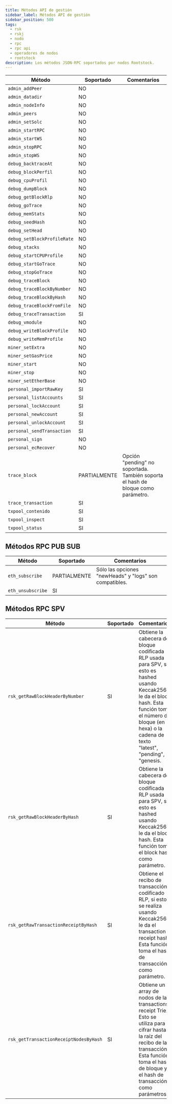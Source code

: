 ```yaml
---
title: Métodos API de gestión
sidebar_label: Métodos API de gestión
sidebar_position: 500
tags:
  - rsk
  - rskj
  - nodo
  - rpc
  - rpc api
  - operadores de nodos
  - rootstock
description: Los métodos JSON-RPC soportados por nodos Rootstock.
---
```


| Método                      | Soportado    | Comentarios                                                                                                      |
| --------------------------- | ------------ | ---------------------------------------------------------------------------------------------------------------- |
| `admin_addPeer`             | NO           |                                                                                                                  |
| `admin_datadir`             | NO           |                                                                                                                  |
| `admin_nodeInfo`            | NO           |                                                                                                                  |
| `admin_peers`               | NO           |                                                                                                                  |
| `admin_setSolc`             | NO           |                                                                                                                  |
| `admin_startRPC`            | NO           |                                                                                                                  |
| `admin_startWS`             | NO           |                                                                                                                  |
| `admin_stopRPC`             | NO           |                                                                                                                  |
| `admin_stopWS`              | NO           |                                                                                                                  |
| `debug_backtraceAt`         | NO           |                                                                                                                  |
| `debug_blockPerfil`         | NO           |                                                                                                                  |
| `debug_cpuProfil`           | NO           |                                                                                                                  |
| `debug_dumpBlock`           | NO           |                                                                                                                  |
| `debug_getBlockRlp`         | NO           |                                                                                                                  |
| `debug_goTrace`             | NO           |                                                                                                                  |
| `debug_memStats`            | NO           |                                                                                                                  |
| `debug_seedHash`            | NO           |                                                                                                                  |
| `debug_setHead`             | NO           |                                                                                                                  |
| `debug_setBlockProfileRate` | NO           |                                                                                                                  |
| `debug_stacks`              | NO           |                                                                                                                  |
| `debug_startCPUProfile`     | NO           |                                                                                                                  |
| `debug_startGoTrace`        | NO           |                                                                                                                  |
| `debug_stopGoTrace`         | NO           |                                                                                                                  |
| `debug_traceBlock`          | NO           |                                                                                                                  |
| `debug_traceBlockByNumber`  | NO           |                                                                                                                  |
| `debug_traceBlockByHash`    | NO           |                                                                                                                  |
| `debug_traceBlockFromFile`  | NO           |                                                                                                                  |
| `debug_traceTransaction`    | SI           |                                                                                                                  |
| `debug_vmodule`             | NO           |                                                                                                                  |
| `debug_writeBlockProfile`   | NO           |                                                                                                                  |
| `debug_writeMemProfile`     | NO           |                                                                                                                  |
| `miner_setExtra`            | NO           |                                                                                                                  |
| `miner_setGasPrice`         | NO           |                                                                                                                  |
| `miner_start`               | NO           |                                                                                                                  |
| `miner_stop`                | NO           |                                                                                                                  |
| `miner_setEtherBase`        | NO           |                                                                                                                  |
| `personal_importRawKey`     | SI           |                                                                                                                  |
| `personal_listAccounts`     | SI           |                                                                                                                  |
| `personal_lockAccount`      | SI           |                                                                                                                  |
| `personal_newAccount`       | SI           |                                                                                                                  |
| `personal_unlockAccount`    | SI           |                                                                                                                  |
| `personal_sendTransaction`  | SI           |                                                                                                                  |
| `personal_sign`             | NO           |                                                                                                                  |
| `personal_ecRecover`        | NO           |                                                                                                                  |
| `trace_block`               | PARTIALMENTE | Opción "pending" no soportada. También soporta el hash de bloque como parámetro. |
| `trace_transaction`         | SI           |                                                                                                                  |
| `txpool_contenido`          | SI           |                                                                                                                  |
| `txpool_inspect`            | SI           |                                                                                                                  |
| `txpool_status`             | SI           |                                                                                                                  |

## Métodos RPC PUB SUB

| Método            | Soportado    | Comentarios                                                            |
| ----------------- | ------------ | ---------------------------------------------------------------------- |
| `eth_subscribe`   | PARTIALMENTE | Sólo las opciones "newHeads" y "logs" son compatibles. |
| `eth_unsubscribe` | SI           |                                                                        |

## Métodos RPC SPV

| Método                                 | Soportado | Comentarios                                                                                                                                                                                                                                                                 |
| -------------------------------------- | --------- | --------------------------------------------------------------------------------------------------------------------------------------------------------------------------------------------------------------------------------------------------------------------------- |
| `rsk_getRawBlockHeaderByNumber`        | SI        | Obtiene la cabecera de bloque codificada RLP usada para SPV, si esto es hashed usando Keccak256 le da el block hash. Esta función toma el número de bloque (en hexa) o la cadena de texto "latest", "pending", "genesis. |
| `rsk_getRawBlockHeaderByHash`          | SI        | Obtiene la cabecera de bloque codificada RLP usada para SPV, si esto es hashed usando Keccak256 le da el block hash. Esta función toma el block hash como parámetro.                                                                        |
| `rsk_getRawTransactionReceiptByHash`   | SI        | Obtiene el recibo de transacción codificado RLP, si esto se realiza usando Keccak256 le da el transaction receipt hash. Esta función toma el hash de transacción como parámetro.                                                            |
| `rsk_getTransactionReceiptNodesByHash` | SI        | Obtiene un array de nodos de la transactions receipt Trie. Esto se utiliza para cifrar hasta la raíz del recibo de la transacción. Esta función toma el hash de bloque y el hash de transacción como parámetros.            |
